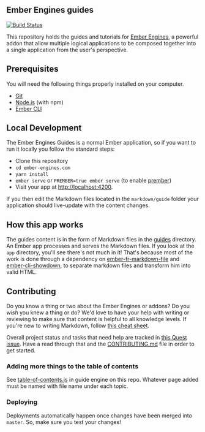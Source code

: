 ## Ember Engines guides

[![Build Status](https://travis-ci.org/ember-engines/ember-engines.com.svg?branch=master)](https://travis-ci.org/ember-engines/ember-engines.com)

This repository holds the guides and tutorials for [Ember Engines](https://github.com/ember-engines/ember-engines), a powerful addon that allow multiple logical applications to be composed together into a single application from the user's perspective.

## Prerequisites

You will need the following things properly installed on your computer.

* [Git](https://git-scm.com/)
* [Node.js](https://nodejs.org/) (with npm)
* [Ember CLI](https://ember-cli.com/)

## Local Development

The Ember Engines Guides is a normal Ember application, so if you want to run it locally you follow the standard steps:

* Clone this repository
* `cd ember-engines.com`
* `yarn install`
* `ember serve` or `PREMBER=true ember serve` (to enable [prember](https://github.com/ef4/prember))
* Visit your app at [http://localhost:4200](http://localhost:4200).

If you then edit the Markdown files located in the `markdown/guide` folder your
application should live-update with the content changes.

## How this app works 

The guides content is in the form of Markdown files in the [guides](https://github.com/ember-engines/ember-engines.com/tree/master/markdown/guide) directory. An Ember app processes and serves the Markdown files. If you look at the `app` directory, you'll see there's not much in it! That's because most of the work is done through a dependency on [ember-fr-markdown-file](https://www.npmjs.com/package/ember-fr-markdown-file) and [ember-cli-showdown](https://www.npmjs.com/package/ember-cli-showdown), to separate markdown files and transform him into valid HTML.

## Contributing

Do you know a thing or two about the Ember Engines or addons? Do you _wish_ you knew a thing or do?  We'd love to have your help with writing or reviewing to make sure that content is helpful to all knowledge levels. If you're new to writing Markdown, follow [this cheat sheet](https://guides.github.com/pdfs/markdown-cheatsheet-online.pdf).

Overall project status and tasks that need help are tracked in [this Quest issue](https://github.com/ember-engines/ember-engines.com/issues/55). Have a read through that and the [CONTRIBUTING.md](CONTRIBUTING.md) file in order to get started.


### Adding more things to the table of contents

See [table-of-contents.js](https://github.com/ember-engines/ember-engines.com/blob/master/lib/guide/addon/utils/table-of-contents.js) in guide engine on this repo. Whatever page added must be named with file name under each topic.

### Deploying

Deployments automatically happen once changes have been merged into `master`. So, make sure you test your changes!
